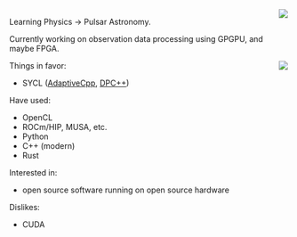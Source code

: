 <img align="right" style="margin: auto 0.233em" src="https://github-readme-stats.vercel.app/api?username=fxzjshm&include_all_commits=true&show=reviews,discussions_started,discussions_answered,prs_merged,prs_merged_percentage&show_icons=true&bg_color=00000000&hide_rank=true" />

Learning Physics -> Pulsar Astronomy. 

Currently working on observation data processing using GPGPU, and maybe FPGA.

<img align="right" style="margin: auto 0.233em" src="https://github-readme-stats.vercel.app/api/top-langs/?username=fxzjshm&hide=css,html,javascript,m4&layout=compact&bg_color=00000000&card_width=333" />

Things in favor:
* SYCL ([AdaptiveCpp](https://github.com/AdaptiveCpp/AdaptiveCpp), [DPC++](https://github.com/intel/llvm/))

Have used:
* OpenCL
* ROCm/HIP, MUSA, etc.
* Python
* C++ (modern)
* Rust

Interested in:
* open source software running on open source hardware

Dislikes:
* CUDA
